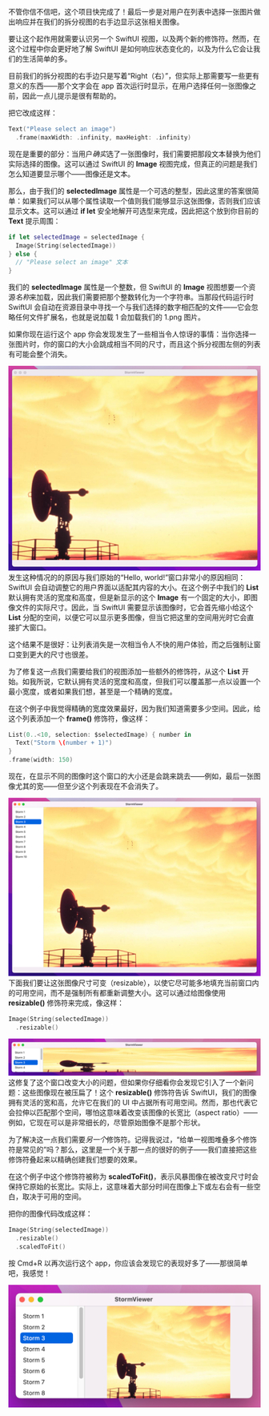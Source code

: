 不管你信不信吧，这个项目快完成了！最后一步是对用户在列表中选择一张图片做出响应并在我们的拆分视图的右手边显示这张相关图像。

要让这个起作用就需要认识另一个 SwiftUI 视图，以及两个新的修饰符。然而，在这个过程中你会更好地了解 SwiftUI 是如何响应状态变化的，以及为什么它会让我们的生活简单的多。

目前我们的拆分视图的右手边只是写着“Right（右）”，但实际上那需要写一些更有意义的东西——那个文字会在 app 首次运行时显示，在用户选择任何一张图像之前，因此一点儿提示是很有帮助的。

把它改成这样：

```swift
Text("Please select an image")
  .frame(maxWidth: .infinity, maxHeight: .infinity)
```

现在是重要的部分：当用户*确实*选了一张图像时，我们需要把那段文本替换为他们实际选择的图像。这可以通过 SwiftUI 的 **Image** 视图完成，但真正的问题是我们怎么知道要显示哪个——图像还是文本。

那么，由于我们的 **selectedImage** 属性是一个可选的整型，因此这里的答案很简单：如果我们可以从哪个属性读取一个值则我们能够显示这张图像，否则我们应该显示文本。这可以通过 **if let** 安全地解开可选型来完成，因此把这个放到你目前的 **Text** 提示周围：

```swift
if let selectedImage = selectedImage {
  Image(String(selectedImage))
} else {
  // "Please select an image" 文本
}
```

我们的 **selectedImage** 属性是一个整数，但 SwiftUI 的 **Image** 视图想要一个资源*名称*来加载，因此我们需要把那个整数转化为一个字符串。当那段代码运行时 SwiftUI 会自动在资源目录中寻找一个与我们选择的数字相匹配的文件——它会忽略任何文件扩展名，也就是说加载 1 会加载我们的 1.png 图片。

如果你现在运行这个 app 你会发现发生了一些相当令人惊讶的事情：当你选择一张图片时，你的窗口的大小会跳成相当不同的尺寸，而且这个拆分视图左侧的列表有可能会整个消失。

![Pasted image 20240130111412.png](./attachments/Pasted%20image%2020240130111412.png)
发生这种情况的的原因与我们原始的“Hello, world!”窗口非常小的原因相同：SwiftUI 会自动调整它的用户界面以适配其内容的大小。在这个例子中我们的 **List** 默认拥有灵活的宽度和高度，但是新显示的这个 **Image** 有一个固定的大小，即图像文件的实际尺寸。因此，当 SwiftUI 需要显示该图像时，它会首先缩小给这个 **List** 分配的空间，以便它可以显示更多图像，但当它把这里的空间用光时它会直接扩大窗口。

这个结果不是很好：让列表消失是一次相当令人不快的用户体验，而之后强制让窗口变到更大的尺寸也很差。

为了修复这一点我们需要给我们的视图添加一些额外的修饰符，从这个 **List** 开始。如我所说，它默认拥有灵活的宽度和高度，但我们可以覆盖那一点以设置一个最小宽度，或者如果我们想，甚至是一个精确的宽度。

在这个例子中我觉得精确的宽度效果最好，因为我们知道需要多少空间。因此，给这个列表添加一个 **frame()** 修饰符，像这样：

```swift
List(0..<10, selection: $selectedImage) { number in
  Text("Storm \(number + 1)")
}
.frame(width: 150)
```

现在，在显示不同的图像时这个窗口的大小还是会跳来跳去——例如，最后一张图像尤其的宽——但至少这个列表现在不会消失了。

![Pasted image 20240130113627.png](./attachments/Pasted%20image%2020240130113627.png)
下面我们要让这张图像尺寸可变（resizable），以使它尽可能多地填充当前窗口内的可用空间，而不是强制所有都重新调整大小。这可以通过给图像使用 **resizable()** 修饰符来完成，像这样：

```swift
Image(String(selectedImage))
  .resizable()
```

![Pasted image 20240130115601.png](./attachments/Pasted%20image%2020240130115601.png)
这修复了这个窗口改变大小的问题，但如果你仔细看你会发现它引入了一个新问题：这些图像现在被压扁了！这个 **resizable()** 修饰符告诉 SwiftUI，我们的图像拥有灵活的宽和高，允许它在我们的 UI 中占据所有可用空间。然而，那也代表它会拉伸以匹配那个空间，哪怕这意味着改变该图像的长宽比（aspect ratio）——例如，它现在可以是非常细长的，尽管原始图像不是那个形状。

为了解决这一点我们需要*另一个*修饰符。记得我说过，“给单一视图堆叠多个修饰符是常见的”吗？那么，这里是一个关于那一点的很好的例子——我们直接把这些修饰符叠起来以精确创建我们想要的效果。

在这个例子中这个修饰符被称为 **scaledToFit()**，表示风暴图像在被改变尺寸时会保持它原始的长宽比。实际上，这意味着大部分时间在图像上下或左右会有一些空白，取决于可用的空间。

把你的图像代码改成这样：

```swift
Image(String(selectedImage))
  .resizable()
  .scaledToFit()
```

按 Cmd+R 以再次运行这个 app，你应该会发现它的表现好多了——那很简单吧，我感觉！

![Pasted image 20240130122336.png](./attachments/Pasted%20image%2020240130122336.png)
